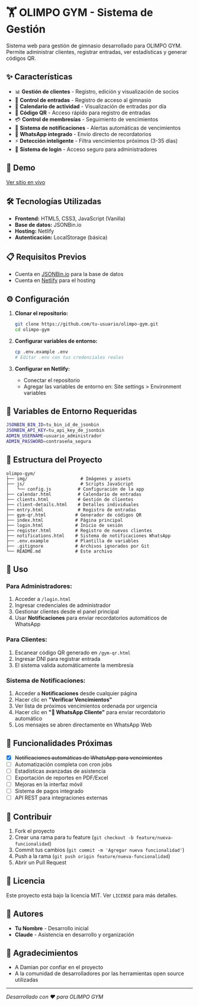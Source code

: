 ﻿# 🏋️ OLIMPO GYM - Sistema de Gestión

Sistema web para gestión de gimnasio desarrollado para OLIMPO GYM. Permite administrar clientes, registrar entradas, ver estadísticas y generar códigos QR.

## ✨ Características

- 📊 **Gestión de clientes** - Registro, edición y visualización de socios
- 🎯 **Control de entradas** - Registro de acceso al gimnasio
- 📅 **Calendario de actividad** - Visualización de entradas por día
- 📱 **Código QR** - Acceso rápido para registro de entradas
- 💳 **Control de membresías** - Seguimiento de vencimientos
- 🔔 **Sistema de notificaciones** - Alertas automáticas de vencimientos
- 📲 **WhatsApp integrado** - Envío directo de recordatorios
- ⚡ **Detección inteligente** - Filtra vencimientos próximos (3-35 días)
- 🔐 **Sistema de login** - Acceso seguro para administradores

## 🚀 Demo

[Ver sitio en vivo](https://gimnasio-olimpo.netlify.app/)

## 🛠️ Tecnologías Utilizadas

- **Frontend:** HTML5, CSS3, JavaScript (Vanilla)
- **Base de datos:** JSONBin.io
- **Hosting:** Netlify
- **Autenticación:** LocalStorage (básica)

## 📋 Requisitos Previos

- Cuenta en [JSONBin.io](https://jsonbin.io) para la base de datos
- Cuenta en [Netlify](https://netlify.com) para el hosting

## ⚙️ Configuración

1. **Clonar el repositorio:**
   ```bash
   git clone https://github.com/tu-usuario/olimpo-gym.git
   cd olimpo-gym
   ```

2. **Configurar variables de entorno:**
   ```bash
   cp .env.example .env
   # Editar .env con tus credenciales reales
   ```

3. **Configurar en Netlify:**
   - Conectar el repositorio
   - Agregar las variables de entorno en: Site settings > Environment variables

## 🔧 Variables de Entorno Requeridas

```bash
JSONBIN_BIN_ID=tu_bin_id_de_jsonbin
JSONBIN_API_KEY=tu_api_key_de_jsonbin
ADMIN_USERNAME=usuario_administrador
ADMIN_PASSWORD=contraseña_segura
```

## 📂 Estructura del Proyecto

```
olimpo-gym/
├── img/                    # Imágenes y assets
├── js/                     # Scripts JavaScript
│   └── config.js          # Configuración de la app
├── calendar.html          # Calendario de entradas
├── clients.html           # Gestión de clientes
├── client-details.html    # Detalles individuales
├── entry.html             # Registro de entradas
├── gym-qr.html           # Generador de códigos QR
├── index.html            # Página principal
├── login.html            # Inicio de sesión
├── register.html         # Registro de nuevos clientes
├── notifications.html    # Sistema de notificaciones WhatsApp
├── .env.example          # Plantilla de variables
├── .gitignore            # Archivos ignorados por Git
└── README.md             # Este archivo
```

## 🎯 Uso

### Para Administradores:
1. Acceder a `/login.html`
2. Ingresar credenciales de administrador
3. Gestionar clientes desde el panel principal
4. Usar **Notificaciones** para enviar recordatorios automáticos de WhatsApp

### Para Clientes:
1. Escanear código QR generado en `/gym-qr.html`
2. Ingresar DNI para registrar entrada
3. El sistema valida automáticamente la membresía

### Sistema de Notificaciones:
1. Acceder a **Notificaciones** desde cualquier página
2. Hacer clic en **"Verificar Vencimientos"**
3. Ver lista de próximos vencimientos ordenada por urgencia
4. Hacer clic en **"📱 WhatsApp Cliente"** para enviar recordatorio automático
5. Los mensajes se abren directamente en WhatsApp Web

## 🔄 Funcionalidades Próximas

- [x] ~~Notificaciones automáticas de WhatsApp para vencimientos~~
- [ ] Automatización completa con cron jobs
- [ ] Estadísticas avanzadas de asistencia
- [ ] Exportación de reportes en PDF/Excel
- [ ] Mejoras en la interfaz móvil
- [ ] Sistema de pagos integrado
- [ ] API REST para integraciones externas

## 🤝 Contribuir

1. Fork el proyecto
2. Crear una rama para tu feature (`git checkout -b feature/nueva-funcionalidad`)
3. Commit tus cambios (`git commit -m 'Agregar nueva funcionalidad'`)
4. Push a la rama (`git push origin feature/nueva-funcionalidad`)
5. Abrir un Pull Request

## 📝 Licencia

Este proyecto está bajo la licencia MIT. Ver `LICENSE` para más detalles.

## 👥 Autores

- **Tu Nombre** - Desarrollo inicial
- **Claude** - Asistencia en desarrollo y organización

## 🙏 Agradecimientos

- A Damian por confiar en el proyecto
- A la comunidad de desarrolladores por las herramientas open source utilizadas

---

*Desarrollado con ❤️ para OLIMPO GYM*